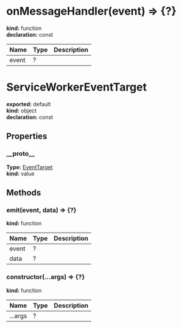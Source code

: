 # onMessageHandler(event) => {?}        
  
**kind:** function        
**declaration:** const        
  
  
  
| Name | Type | Description |          
|------|------|-------------|          
| event | ? |   |        
  
# ServiceWorkerEventTarget      
  
**exported:** default      
**kind:** object      
**declaration:** const      
  
  
## Properties      
  
### \_\_proto\_\_        
  
**Type:** [EventTarget](./Module:-core::EventTarget#eventtarget)        
**kind:** value        
  
  
  
  
## Methods      
  
### emit(event, data) => {?}        
  
**kind:** function        
  
  
  
| Name | Type | Description |          
|------|------|-------------|          
| event | ? |   |        
| data | ? |   |        
  
  
  
### constructor(...args) => {?}        
  
**kind:** function        
  
  
  
| Name | Type | Description |          
|------|------|-------------|          
| ...args | ? |   |        
  
  
  
